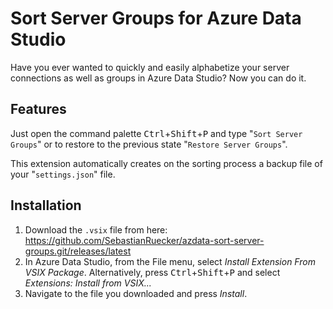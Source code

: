 # Sort Server Groups for Azure Data Studio

Have you ever wanted to quickly and easily alphabetize your server connections as well as groups in Azure Data Studio? Now you can do it.

## Features

Just open the command palette <kbd>Ctrl</kbd>+<kbd>Shift</kbd>+<kbd>P</kbd> and type "`Sort Server Groups`" or to restore to the previous state "`Restore Server Groups`". 

This extension automatically creates on the sorting process a backup file of your "`settings.json`" file.

## Installation

1. Download the `.vsix` file from here: https://github.com/SebastianRuecker/azdata-sort-server-groups.git/releases/latest
2. In Azure Data Studio, from the File menu, select *Install Extension From VSIX Package*. Alternatively, press <kbd>Ctrl</kbd>+<kbd>Shift</kbd>+<kbd>P</kbd> and select *Extensions: Install from VSIX...*
3. Navigate to the file you downloaded and press *Install*.